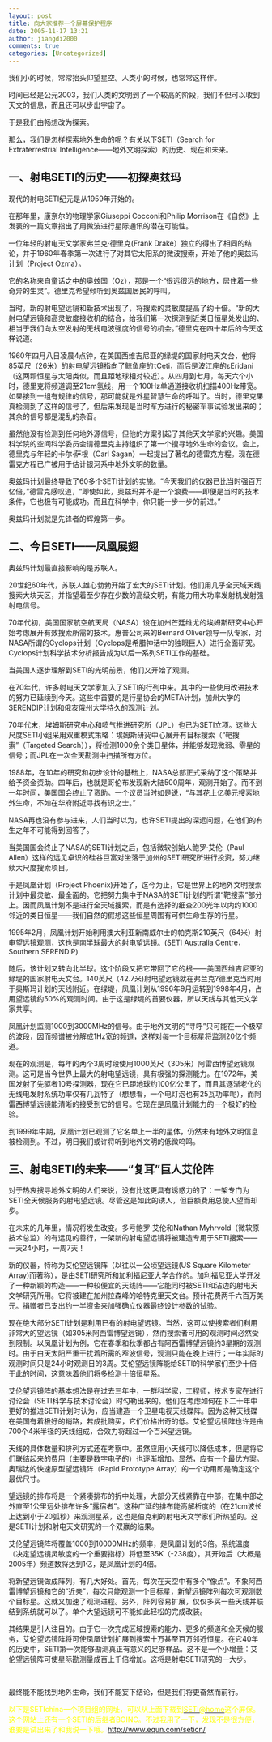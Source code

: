 ```yaml
---
layout: post
title: 向大家推荐一个屏幕保护程序
date: 2005-11-17 13:21
author: jiangdi2000
comments: true
categories: [Uncategorized]
---
```

<div id="msgcns!C840C88DA912213B!475" class="bvMsg"><div>
<p>我们小的时候，常常抬头仰望星空。人类小的时候，也常常这样作。</p>
<p>时间已经是公元2003，我们人类的文明到了一个较高的阶段，我们不但可以收到天文的信息，而且还可以步出宇宙了。</p>
<p>于是我们由畅想改为探索。</p>
<p>那么，我们是怎样探索地外生命的呢？有关以下SETI（Search for Extraterrestrial Intelligence——地外文明探索）的历史、现在和未来。</p>
<h2>一、射电SETI的历史——初探奥兹玛</h2>
<p>现代的射电SETI纪元是从1959年开始的。</p>
<p>在那年里，康奈尔的物理学家Giuseppi Cocconi和Philip Morrison在《自然》上发表的一篇文章指出了用微波进行星际通讯的潜在可能性。</p>
<p>一位年轻的射电天文学家弗兰克·德里克(Frank Drake）独立的得出了相同的结论，并于1960年春季第一次进行了对其它太阳系的微波搜索，开始了他的奥兹玛计划（Project Ozma）。</p>
<p>它的名称来自童话之中的奥兹国（Oz），那是一个“很远很远的地方，居住着一些奇异的生灵”。德里克希望倾听到奥兹国居民的呼叫。</p>
<p>当时，新的射电望远镜和新技术出现了，将搜索的灵敏度提高了约十倍。“新的大射电望远镜和高灵敏度接收机的结合，给我们第一次探测到近类日恒星处发出的、相当于我们向太空发射的无线电波强度的信号的机会。”德里克在四十年后的今天这样说道。</p>
<p>1960年四月八日凌晨4点钟，在美国西维吉尼亚的绿堤的国家射电天文台，他将85英尺（26米）的射电望远镜指向了鲸鱼座的τCeti，而后是波江座的εEridani（这两颗恒星与太阳类似，而且距地球相对较近）。从四月到七月，每天六个小时，德里克将频道调至21cm氢线，用一个100Hz单通道接收机扫描400Hz带宽。如果接到一组有规律的信号，那可能就是外星智慧生命的呼叫了。当时，德里克果真检测到了这样的信号了，但后来发现是当时军方进行的秘密军事试验发出来的；其余的信号都是混乱的杂音。</p>
<p>虽然他没有检测到任何地外源信号，但他的方案引起了其他天文学家的兴趣。美国科学院的空间科学委员会请德里克主持组织了第一个搜寻地外生命的会议。会上，德里克与年轻的卡尔·萨根（Carl Sagan）一起提出了著名的德雷克方程。现在德雷克方程已广被用于估计银河系中地外文明的数量。</p>
<p>奥兹玛计划最终导致了60多个SETI计划的实施。“今天我们的仪器已比当时强百万亿倍，”德雷克感叹道，“即使如此，奥兹玛并不是一个浪费——即便是当时的技术条件，它也极有可能成功。而且在科学中，你只能一步一步的前进。”</p>
<p>奥兹玛计划就是先锋者的辉煌第一步。</p>
<h2>二、今日SETI——凤凰展翅</h2>
<p>奥兹玛计划最直接影响的是苏联人。</p>
<p>20世纪60年代，苏联人雄心勃勃开始了宏大的SETI计划。他们用几乎全天域天线搜索大块天区，并指望着至少存在少数的高级文明，有能力用大功率发射机发射强射电信号。</p>
<p>70年代初，美国国家航空航天局（NASA）设在加州芒廷维尤的埃姆斯研究中心开始考虑展开有效搜索所需的技术。惠普公司来的Bernard Oliver领导一队专家，对NASA所谓的Cyclops计划（Cyclops是希腊神话中的独眼巨人）进行全面研究。Cyclops计划科学技术分析报告成为以后一系列SETI工作的基础。</p>
<p>当美国人逐步理解到SETI的光明前景，他们又开始了观测。</p>
<p>在70年代，许多射电天文学家加入了SETI的行列中来。其中的一些使用改进技术的努力已延续到今天。这些中首要的是行星协会的META计划，加州大学的SERENDIP计划和俄亥俄州大学持久的观测计划。</p>
<p>70年代末，埃姆斯研究中心和喷气推进研究所（JPL）也已为SETI立项。这些大尺度SETI小组采用双重模式策略：埃姆斯研究中心展开有目标搜索（“靶搜索”（Targeted Search）），将检测1000余个类日星体，并能够发现微弱、零星的信号；而JPL在一次全天勘测中扫描所有方位。</p>
<p>1988年，在10年的研究和初步设计的基础上，NASA总部正式采纳了这个策略并给予资金资助。四年后，也就是哥伦布发现新大陆500周年，观测开始了。而不到一年时间，美国国会终止了资助。一个议员当时如是说，“与其花上亿美元搜索地外生命，不如在华府附近寻找有识之士。”</p>
<p>NASA再也没有参与进来，人们当时以为，也许SETI提出的深远问题，在他们的有生之年不可能得到回答了。</p>
<p>当美国国会终止了NASA的SETI计划之后，包括微软创始人鲍罗·艾伦（Paul Allen）这样的远见卓识的硅谷巨富对坐落于加州的SETI研究所进行投资，努力继续大尺度搜索项目。</p>
<p>于是凤凰计划（Project Phoenix)开始了，迄今为止，它是世界上的地外文明搜索计划中最灵敏、最全面的。它把努力集中于NASA的SETI计划的所谓“靶搜索”部分上。因而凤凰计划不是进行全天域搜索，而是有选择的细查200光年以内约1000邻近的类日恒星——我们自然的假想这些恒星周围有可供生命生存的行星。</p>
<p>1995年2月，凤凰计划开始利用澳大利亚新南威尔士的帕克斯210英尺（64米）射电望远镜观测，这也是南半球最大的射电望远镜。(SETI Australia Centre，Southern SERENDIP)</p>
<p>随后，该计划又转向北半球。这个阶段又把它带回了它的根——美国西维吉尼亚的绿堤的国家射电天文台。140英尺（42.7米)射电望远镜就在弗兰克?德里克当时用于奥斯玛计划的天线附近。在绿堤，凤凰计划从1996年9月运转到1998年4月，占用望远镜约50%的观测时间。由于这是绿堤的首要仪器，所以天线与其他天文学家共享。</p>
<p>凤凰计划监测1000到3000MHz的信号。由于地外文明的“寻呼”只可能在一个极窄的波段，因而频谱被分解成1Hz宽的频道，这样对每一个目标星将监测20亿个频道。</p>
<p>现在的观测是，每年的两个3周时段使用1000英尺（305米）阿雷西博望远镜观测。这可是当今世界上最大的射电望远镜，具有极强的探测能力。在1972年，美国发射了先驱者10号探测器，现在它已距地球约100亿公里了，而且其逐渐老化的无线电发射系统功率仅有几瓦特了（想想看，一个电灯泡也有25瓦功率呢），而阿雷西博望远镜能清晰的接受到它的信号。它现在是凤凰计划能力的一个极好的检验。</p>
<p>到1999年中期，凤凰计划已观测了它名单上一半的星体，仍然未有地外文明信息被检测到。不过，明日我们或许将听到地外文明的低微呜鸣。</p>
<h2>三、射电SETI的未来——“复耳”巨人艾伦阵</h2>
<p>对于热衷搜寻地外文明的人们来说，没有比这更具有诱惑力的了：一架专门为SETI全天候服务的射电望远镜。尽管这是如此的诱人，但巨额费用总使人望而却步。</p>
<p>在未来的几年里，情况将发生改变。多亏鲍罗·艾伦和Nathan Myhrvold（微软原技术总监）的有远见的善行，一架新的射电望远镜将被建造专用于SETI搜索——一天24小时，一周7天！</p>
<p>新的仪器，特称为艾伦望远镜阵（以往以一公顷望远镜(US Square Kilometer Array)而著称），是由SETI研究所和加利福尼亚大学合作的。加利福尼亚大学开发了一种新颖的构造——一种较便宜的天线阵——它能同时被SETI和沾边的射电天文学研究所用。它将被建在加州拉森峰的哈特克里天文台。预计花费两千六百万美元。捐赠者已支出约一半资金来加强确立仪器最终设计参数的试验。</p>
<p>现在绝大部分SETI计划是利用已有的射电望远镜。当然，这可以使搜索者们利用非常大的望远镜（如305米阿西雷博望远镜），然而搜索者可用的观测时间必然受到限制。以凤凰计划为例，它在春季和秋季都占有阿西雷博望远镜约3星期的观测时。由于白天太阳严重干扰着所需的窄波信号，观测只能在晚上进行；一年实际的观测时间只是24小时观测日的3周。艾伦望远镜阵能给SETI的科学家们至少十倍于此的时间，这意味着他们将多检测十倍恒星系。</p>
<p>艾伦望远镜阵的基本想法是在过去三年中，一群科学家，工程师，技术专家在进行讨论会（SETI科学与技术讨论会）时勾勒出来的。他们在考虑如何在下二十年中更好的推进SETI计划时认为，应当建造一个卫星电视天线碟阵。因为这种天线碟在美国有着极好的销路，若成批购买，它们价格出奇的低。艾伦望远镜阵也许是由700个4米半径的天线组成，合效力将超过一个百米望远镜。</p>
<p>天线的具体数量和排列方式还在考察中。虽然应用小天线可以降低成本，但是将它们联结起来的费用（主要是数字电子的）也逐渐增加。显然，应有一个最优方案。奥瑞达的快速原型望远镜阵（Rapid Prototype Array）的一个功用即是确定这个最优尺寸。</p>
<p>望远镜的排布将是一个紧凑排布的折中处理，大部分天线紧靠在中部，在集中部之外直至1公里远处排布许多“露宿者”。这种广延的排布能高解析度的（在21cm波长上达到小于20弧秒）来观测星系，这也是伯克利的射电天文学家们所热望的。这是SETI计划和射电天文研究的一个双赢的结果。</p>
<p>艾伦望远镜阵将覆盖1000到10000MHz的频率，是凤凰计划的3倍。系统温度（决定望远镜灵敏度的一个重要指标）将低至35K（-238度）。其开始后（大概是2005年）频道数将达到1亿，是凤凰计划的4倍。</p>
<p>将新望远镜做成阵列，有几大好处。首先，每次在天空中有多个“像点”。不象阿西雷博望远镜和它的“近亲”，每次只能观测一个目标星，新望远镜阵列每次可观测数个目标星。这就又加速了观测进程。另外，阵列容易扩展，仅仅多买一些天线并联结到系统就可以了。单个大望远镜可不能如此轻松的完成改装。</p>
<p>其结果是引人注目的。由于它一次完成区域搜索的能力、更多的频道和全天候的服务，艾伦望远镜阵将可使凤凰计划扩展到搜索十万甚至百万邻近恒星。在它40年的历史中，SETI第一次能够勘测真正有意义的足够样品。这不是一个小增量：艾伦望远镜阵可使星际勘测量成百上千倍增加。这将是射电SETI研究的一大步。</p>
<p> </p>
<p>最终能不能找到地外生命，我们不能妄下结论，但是我们将更奋然而前行。</p>
<p><font color="#ffff00">以下是SETIchina一个项目组的网址，可以从上面下载到</font><a href="mailto:SETI@home"><font color="#ffff00">SETI@home</font></a><font color="#ffff00">这个屏保。这个网站上还有一个SETI的后继者BOINC。不过我用了一下，发现不是很方便，谁要是试出来了和我说一下哦。</font><a href="http://www.equn.com/seticn/">http://www.equn.com/seticn/</a></p>
<p> </p>
<p> </p></div></div>
